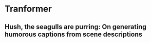# Tranformer
## Hush, the seagulls are purring: On generating humorous captions from scene descriptions
